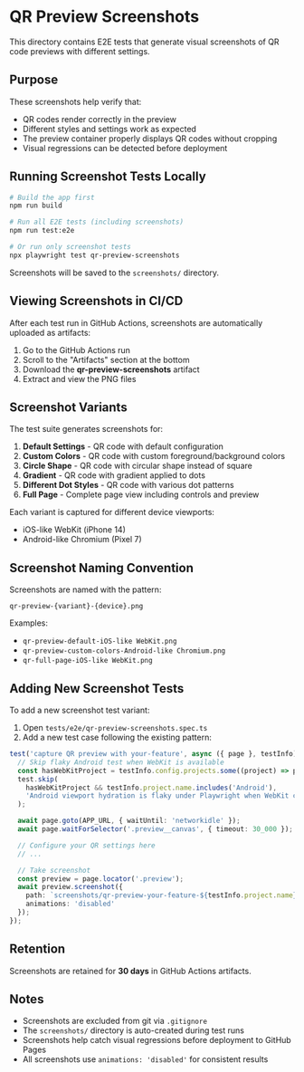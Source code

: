 # QR Preview Screenshots

This directory contains E2E tests that generate visual screenshots of QR code previews with different settings.

## Purpose

These screenshots help verify that:
- QR codes render correctly in the preview
- Different styles and settings work as expected
- The preview container properly displays QR codes without cropping
- Visual regressions can be detected before deployment

## Running Screenshot Tests Locally

```bash
# Build the app first
npm run build

# Run all E2E tests (including screenshots)
npm run test:e2e

# Or run only screenshot tests
npx playwright test qr-preview-screenshots
```

Screenshots will be saved to the `screenshots/` directory.

## Viewing Screenshots in CI/CD

After each test run in GitHub Actions, screenshots are automatically uploaded as artifacts:

1. Go to the GitHub Actions run
2. Scroll to the "Artifacts" section at the bottom
3. Download the **qr-preview-screenshots** artifact
4. Extract and view the PNG files

## Screenshot Variants

The test suite generates screenshots for:

1. **Default Settings** - QR code with default configuration
2. **Custom Colors** - QR code with custom foreground/background colors
3. **Circle Shape** - QR code with circular shape instead of square
4. **Gradient** - QR code with gradient applied to dots
5. **Different Dot Styles** - QR code with various dot patterns
6. **Full Page** - Complete page view including controls and preview

Each variant is captured for different device viewports:
- iOS-like WebKit (iPhone 14)
- Android-like Chromium (Pixel 7)

## Screenshot Naming Convention

Screenshots are named with the pattern:
```
qr-preview-{variant}-{device}.png
```

Examples:
- `qr-preview-default-iOS-like WebKit.png`
- `qr-preview-custom-colors-Android-like Chromium.png`
- `qr-full-page-iOS-like WebKit.png`

## Adding New Screenshot Tests

To add a new screenshot test variant:

1. Open `tests/e2e/qr-preview-screenshots.spec.ts`
2. Add a new test case following the existing pattern:

```typescript
test('capture QR preview with your-feature', async ({ page }, testInfo) => {
  // Skip flaky Android test when WebKit is available
  const hasWebKitProject = testInfo.config.projects.some((project) => project.name.includes('WebKit'));
  test.skip(
    hasWebKitProject && testInfo.project.name.includes('Android'),
    'Android viewport hydration is flaky under Playwright when WebKit coverage is available.'
  );

  await page.goto(APP_URL, { waitUntil: 'networkidle' });
  await page.waitForSelector('.preview__canvas', { timeout: 30_000 });

  // Configure your QR settings here
  // ...

  // Take screenshot
  const preview = page.locator('.preview');
  await preview.screenshot({
    path: `screenshots/qr-preview-your-feature-${testInfo.project.name}.png`,
    animations: 'disabled'
  });
});
```

## Retention

Screenshots are retained for **30 days** in GitHub Actions artifacts.

## Notes

- Screenshots are excluded from git via `.gitignore`
- The `screenshots/` directory is auto-created during test runs
- Screenshots help catch visual regressions before deployment to GitHub Pages
- All screenshots use `animations: 'disabled'` for consistent results
